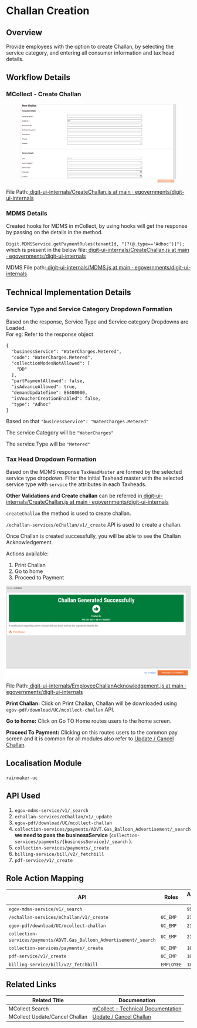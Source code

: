 # Challan Creation

## **Overview**

Provide employees with the option to create Challan, by selecting the service category, and entering all consumer information and tax head details.

## Workflow Details

### **MCollect - Create Challan**

<figure><img src="../../../../../.gitbook/assets/image (383).png" alt=""><figcaption></figcaption></figure>

File Path:[ <img src="https://github.com/fluidicon.png" alt="" data-size="line">digit-ui-internals/CreateChallan.js at main · egovernments/digit-ui-internals](https://github.com/egovernments/digit-ui-internals/blob/main/packages/modules/mCollect/src/pages/employee/CreateChallan.js)

### **MDMS Details**

Created hooks for MDMS in mCollect, by using hooks will get the response by passing on the details in the method.

`Digit.MDMSService.getPaymentRules(tenantId, "[?(@.type=='Adhoc')]");` which is present in the below file:[ <img src="https://github.com/fluidicon.png" alt="" data-size="line">digit-ui-internals/CreateChallan.js at main · egovernments/digit-ui-internals](https://github.com/egovernments/digit-ui-internals/blob/main/packages/modules/mCollect/src/pages/employee/CreateChallan.js)

MDMS File path:[ <img src="https://github.com/fluidicon.png" alt="" data-size="line">digit-ui-internals/MDMS.js at main · egovernments/digit-ui-internals](https://github.com/egovernments/digit-ui-internals/blob/main/packages/libraries/src/services/elements/MDMS.js)

## **Technical Implementation Details**

### **Service Type and Service Category Dropdown Formation**

Based on the response, Service Type and Service category Dropdowns are Loaded.\
For eg: Refer to the response object

```
{
  "businessService": "WaterCharges.Metered",
  "code": "WaterCharges.Metered",
  "collectionModesNotAllowed": [
    "DD"
  ],
  "partPaymentAllowed": false,
  "isAdvanceAllowed": true,
  "demandUpdateTime": 86400000,
  "isVoucherCreationEnabled": false,
  "type": "Adhoc"
}
```

Based on that `"businessService": "WaterCharges.Metered"`

The service Category will be `"WaterCharges"`

The service Type will be `"Metered"`

### **Tax Head Dropdown Formation**

Based on the MDMS response `TaxHeadMaster` are formed by the selected service type dropdown. Filter the initial Taxhead master with the selected service type with `service` the attributes in each Taxheads.

**Other Validations and Create challan** can be referred in[ <img src="https://github.com/fluidicon.png" alt="" data-size="line">digit-ui-internals/CreateChallan.js at main · egovernments/digit-ui-internals](https://github.com/egovernments/digit-ui-internals/blob/main/packages/modules/mCollect/src/pages/employee/CreateChallan.js)

`createChallan` the method is used to create challan.

`/echallan-services/eChallan/v1/_create` API is used to create a challan.

Once Challan is created successfully, you will be able to see the Challan Acknowledgement.

Actions available:

1. Print Challan
2. Go to home
3. Proceed to Payment

![](<../../../../../.gitbook/assets/image (266).png>)

File Path:[ <img src="https://github.com/fluidicon.png" alt="" data-size="line">digit-ui-internals/EmployeeChallanAcknowledgement.js at main · egovernments/digit-ui-internals](https://github.com/egovernments/digit-ui-internals/blob/main/packages/modules/mCollect/src/pages/employee/EmployeeChallanAcknowledgement.js)

**Print Challan:** Click on Print Challan, Challan will be downloaded using `egov-pdf/download/UC/mcollect-challan` API.

**Go to home:** Click on Go TO Home routes users to the home screen.

**Proceed To Payment:** Clicking on this routes users to the common pay screen and it is common for all modules also refer to [Update / Cancel Challan](update-cancel-challan-ui-flow.md).

## **Localisation Module**

`rainmaker-uc`

## **API Used**

1. `egov-mdms-service/v1/_search`
2. `echallan-services/eChallan/v1/_update`
3. `egov-pdf/download/UC/mcollect-challan`
4. `collection-services/payments/ADVT.Gas_Balloon_Advertisement/_search` **we need to pass the businessService** (`collection-services/payments/{businessService}/_search` ).
5. `collection-services/payments/_create`
6. `billing-service/bill/v2/_fetchbill`
7. `pdf-service/v1/_create`

## **Role Action Mapping**

| API                                                                   | Roles      | Action ID |
| --------------------------------------------------------------------- | ---------- | --------- |
| `egov-mdms-service/v1/_search`                                        |            | `954`     |
| `/echallan-services/eChallan/v1/_create`                              | `UC_EMP`   | `2112`    |
| `egov-pdf/download/UC/mcollect-challan`                               | `UC_EMP`   | `2115`    |
| `collection-services/payments/ADVT.Gas_Balloon_Advertisement/_search` | `UC_EMP`   | `2138`    |
| `collection-services/payments/_create`                                | `UC_EMP`   | `1862`    |
| `pdf-service/v1/_create`                                              | `UC_EMP`   | `1834`    |
| `billing-service/bill/v2/_fetchbill`                                  | `EMPLOYEE` | `1862`    |

## **Related Links**

| Related Title                  | Documenation                                                |
| ------------------------------ | ----------------------------------------------------------- |
| MCollect Search                | [mCollect - Technical Documentation](mcollect-ui-flow.md)   |
| MCollect Update/Cancel Challan | [Update / Cancel Challan](update-cancel-challan-ui-flow.md) |
